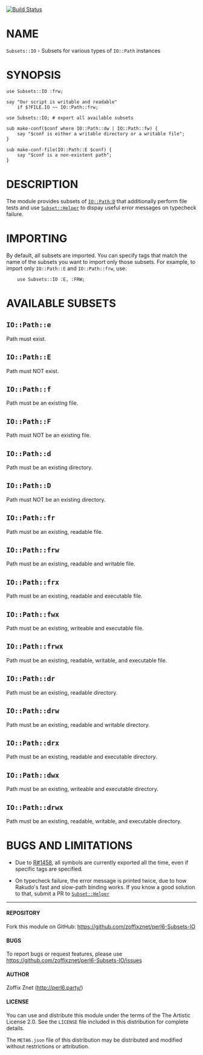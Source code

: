 [![Build Status](https://travis-ci.org/zoffixznet/perl6-Subsets-IO.svg)](https://travis-ci.org/zoffixznet/perl6-Subsets-IO)

# NAME

`Subsets::IO` - Subsets for various types of `IO::Path` instances

# SYNOPSIS

```perl-6
use Subsets::IO :frw;

say "Our script is writable and readable"
    if $?FILE.IO ~~ IO::Path::frw;
```

```perl-6
use Subsets::IO; # export all available subsets

sub make-conf($conf where IO::Path::dw | IO::Path::fw) {
    say "$conf is either a writable directory or a writable file";
}

sub make-conf-file(IO::Path::E $conf) {
    say "$conf is a non-existent path";
}
```

# DESCRIPTION

The module provides subsets of
[`IO::Path:D`](https://docs.perl6.org/type/IO::Path) that additionally perform
file tests and use
[`Subset::Helper`](https://modules.perl6.org/dist/Subset::Helper) to dispay
useful error messages on typecheck failure.

# IMPORTING

By default, all subsets are imported. You can specify tags that match the name
of the subsets you want to import only those subsets. For example, to import
only `IO::Path::E` and `IO::Path::frw`, use:

```perl-6
    use Subsets::IO :E, :FRW;
```

# AVAILABLE SUBSETS

## `IO::Path::e`

Path must exist.

## `IO::Path::E`

Path must NOT exist.

## `IO::Path::f`

Path must be an existing file.

## `IO::Path::F`

Path must NOT be an existing file.

## `IO::Path::d`

Path must be an existing directory.

## `IO::Path::D`

Path must NOT be an existing directory.

## `IO::Path::fr`

Path must be an existing, readable file.

## `IO::Path::frw`

Path must be an existing, readable and writable file.

## `IO::Path::frx`

Path must be an existing, readable and executable file.

## `IO::Path::fwx`

Path must be an existing, writeable and executable file.

## `IO::Path::frwx`

Path must be an existing, readable, writable, and executable file.

## `IO::Path::dr`

Path must be an existing, readable directory.

## `IO::Path::drw`

Path must be an existing, readable and writable directory.

## `IO::Path::drx`

Path must be an existing, readable and executable directory.

## `IO::Path::dwx`

Path must be an existing, writeable and executable directory.

## `IO::Path::drwx`

Path must be an existing, readable, writable, and executable directory.

# BUGS AND LIMITATIONS

* Due to [R#1458](https://github.com/rakudo/rakudo/issues/1458), all symbols
are currently exported all the time, even if specific tags are specified.

* On typecheck failure, the error message is printed twice, due to how Rakudo's
    fast and slow-path binding works. If you know a good solution to that,
    submit a PR to
    [`Subset::Helper`](https://modules.perl6.org/dist/Subset::Helper)

----

#### REPOSITORY

Fork this module on GitHub:
https://github.com/zoffixznet/perl6-Subsets-IO

#### BUGS

To report bugs or request features, please use
https://github.com/zoffixznet/perl6-Subsets-IO/issues

#### AUTHOR

Zoffix Znet (http://perl6.party/)

#### LICENSE

You can use and distribute this module under the terms of the
The Artistic License 2.0. See the `LICENSE` file included in this
distribution for complete details.

The `META6.json` file of this distribution may be distributed and modified
without restrictions or attribution.
